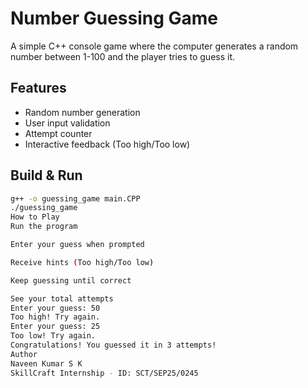 # Number Guessing Game

A simple C++ console game where the computer generates a random number between 1-100 and the player tries to guess it.

## Features
- Random number generation
- User input validation  
- Attempt counter
- Interactive feedback (Too high/Too low)

## Build & Run
```bash
g++ -o guessing_game main.CPP
./guessing_game
How to Play
Run the program

Enter your guess when prompted

Receive hints (Too high/Too low)

Keep guessing until correct

See your total attempts
Enter your guess: 50
Too high! Try again.
Enter your guess: 25
Too low! Try again.
Congratulations! You guessed it in 3 attempts!
Author
Naveen Kumar S K
SkillCraft Internship - ID: SCT/SEP25/0245
